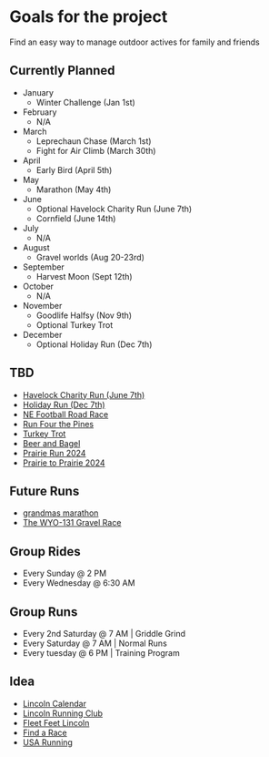 # Goals for the project

Find an easy way to manage outdoor actives for family and friends

## Currently Planned

- January
  - Winter Challenge (Jan 1st)
- February
  - N/A
- March
  - Leprechaun Chase (March 1st)
  - Fight for Air Climb (March 30th)
- April
  - Early Bird (April 5th)
- May
  - Marathon (May 4th)
- June
  - Optional Havelock Charity Run (June 7th)
  - Cornfield (June 14th)
- July
  - N/A
- August
  - Gravel worlds (Aug 20-23rd)
- September
  - Harvest Moon (Sept 12th)
- October
  - N/A
- November
  - Goodlife Halfsy (Nov 9th)
  - Optional Turkey Trot
- December
  - Optional Holiday Run (Dec 7th)

## TBD

- [Havelock Charity Run (June 7th)](https://www.lincolnrun.org/races/havelock)
- [Holiday Run (Dec 7th)](https://secure.getmeregistered.com/get_information.php?event_id=140343)
- [NE Football Road Race](https://www.lincolnrun.org/races)
- [Run Four the Pines](https://www.run4thepines.com/home.html)
- [Turkey Trot](https://runsignup.com/Race/NE/Lincoln/LincolnYMCATurkeyTrot)
- [Beer and Bagel](https://www.beerandbagel.com/)
- [Prairie Run 2024](https://www.lincoln.ne.gov/City/Departments/Parks-and-Recreation/Calendar-and-Events/Prairie-Run-2024)
- [Prairie to Prairie 2024](https://www.lincoln.ne.gov/City/Departments/Parks-and-Recreation/Calendar-and-Events/Prairie-to-Prairie)

## Future Runs

- [grandmas marathon](https://grandmasmarathon.com/)
- [The WYO-131 Gravel Race](https://www.wyo131.com/)

## Group Rides

- Every Sunday @ 2 PM
- Every Wednesday @ 6:30 AM

## Group Runs

- Every 2nd Saturday @ 7 AM | Griddle Grind
- Every Saturday @ 7 AM | Normal Runs
- Every tuesday @ 6 PM | Training Program

## Idea

- [Lincoln Calendar](https://www.lincoln.ne.gov/City/Departments/Parks-and-Recreation/Calendar-and-Events)
- [Lincoln Running Club](https://www.lincolnrun.org/races)
- [Fleet Feet Lincoln](https://www.fleetfeet.com/s/lincoln/events)
- [Find a Race](https://findarace.com/us/running/5k-runs/nebraska/lincoln)
- [USA Running](https://runningintheusa.com/classic/list/5k/upcoming/ne)
